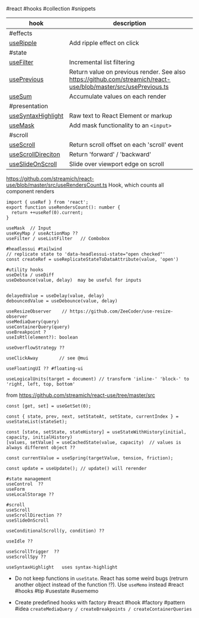 #react #hooks #collection #snippets

| hook                                                        | description                                                                                                     |
| ----------------------------------------------------------- | --------------------------------------------------------------------------------------------------------------- |
| #effects                                                    |                                                                                                                 |
| [useRipple](useRipple/useRipple.md)                         | Add ripple effect on click                                                                                      |
| #state                                                      |                                                                                                                 |
| [useFilter](useFilter/useFilter.md)                         | Incremental list filtering                                                                                      |
| [usePrevious](usePrevious.md)                             | Return value on previous render. See also https://github.com/streamich/react-use/blob/master/src/usePrevious.ts | 
| [useSum](./useSum.md)                                       | Accumulate values on each render                                                                                |
| #presentation                                               |                                                                                                                 |
| [useSyntaxHighlight](useSyntaxHighlight/useSyntaxHighlight) | Raw text to React Element or markup                                                                             |
| [useMask](useMask/useMask.md)                               | Add mask functionality to an `<input>`                                                                          |
| #scroll                                                     |                                                                                                                 |
| [useScroll](useScroll/useScroll)                            | Return scroll offset on each 'scroll' event                                                                     |
| [useScrollDireciton](useScrollDirection.md)                 | Return 'forward' / 'backward'                                                                                   |
| [useSlideOnScroll](useSlideOnScroll/useSlideOnScroll.md)    | Slide over viewport edge on scroll                                                                              |



https://github.com/streamich/react-use/blob/master/src/useRendersCount.ts
Hook, which counts all component renders
```
import { useRef } from 'react'; 
export function useRendersCount(): number { 
  return ++useRef(0).current; 
}

```

```
useMask  // Input 
useKeyMap / useActionMap ?? 
useFilter / useListFilter   // Combobox
```
```
#headlessui #tailwind
// replicate state to 'data-headlessui-state="open checked"'
const createRef = useReplicateStateToDataAttribute(value, 'open')
```

```
#utility hooks
useDelta / useDiff
useDebounce(value, delay)  may be useful for inputs


delayedValue = useDelay(value, delay)
debouncedValue = useDebounce(value, delay)

useResizeObserver    // https://github.com/ZeeCoder/use-resize-observer
useMediaQuery(query)
useContainerQuery(query)
useBreakpoint ?
useIsRtl(element?): boolean

useOverflowStrategy ??

useClickAway        // see @mui

useFloatingUI ?? #floating-ui
```

```
useLogicalUnits(target = document) // transform 'inline-' 'block-' to 'right, left, top, bottom'
```

from  https://github.com/streamich/react-use/tree/master/src 
```
const [get, set] = useGetSet(0);  

const { state, prev, next, setStateAt, setState, currentIndex } = useStateList(stateSet); 

const [state, setState, stateHistory] = useStateWithHistory(initial, capacity, initialHistory) 
[values, setValue] = useCachedState(value, capacity)  // values is always different object ?? 

const currentValue = useSpring(targetValue, tension, friction); 

const update = useUpdate(); // update() will rerender
```

```
#state management
useControl  ??
useForm
useLocalStorage ??
```

```
#scroll
useScroll 
useScrollDirection ??
useSlideOnScroll

useConditionalScroll(y, condition) ??

useIdle ??

useScrollTrigger  ??
useScrollSpy ??
```

```
useSyntaxHighlight   uses syntax-highlight
```

- Do not keep functions in `useState`. React has some weird bugs (retrurn another object instead of the function !?). Use `useMemo` instead #react #hooks #tip #usestate #usememo

- Create predefined hooks with factory  #react #hook #factory #pattern #idea
  `createMediaQuery / createBreakpoints / createContainerQueries`



